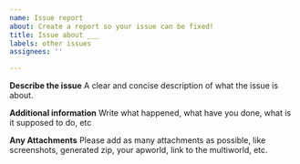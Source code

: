 ```yaml
---
name: Issue report
about: Create a report so your issue can be fixed!
title: Issue about ___
labels: other issues
assignees: ''

---
```


**Describe the issue**
A clear and concise description of what the issue is about.

**Additional information**
Write what happened, what have you done, what is it supposed to do, etc

**Any Attachments**
Please add as many attachments as possible, like screenshots, generated zip, your apworld, link to the multiworld, etc.
